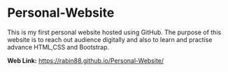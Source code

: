# Personal-Website
This is my first personal website hosted using GitHub. The purpose of this website is to reach out audience digitally and also to learn and practise advance HTML,CSS and Bootstrap.

**Web Link:** https://rabin88.github.io/Personal-Website/
